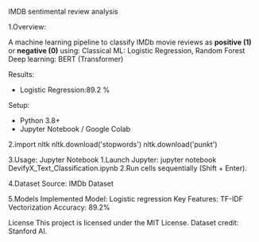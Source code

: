 IMDB sentimental review analysis

1.Overview:

A machine learning pipeline to classify IMDb movie reviews as **positive (1)** or **negative (0)** using:
Classical ML: Logistic Regression, Random Forest  
Deep learning: BERT (Transformer)  

Results: 
- Logistic Regression:89.2 %

Setup:
- Python 3.8+
- Jupyter Notebook / Google Colab

2.import nltk
nltk.download('stopwords')
nltk.download('punkt')

3.Usage: Jupyter Notebook
1.Launch Jupyter: jupyter notebook DevifyX_Text_Classification.ipynb
2.Run cells sequentially (Shift + Enter).

4.Dataset
Source: IMDb Dataset

5.Models Implemented
Model: Logistic regression
Key Features: TF-IDF Vectorization
Accuracy: 89.2%

License
This project is licensed under the MIT License.
Dataset credit: Stanford AI.

 

